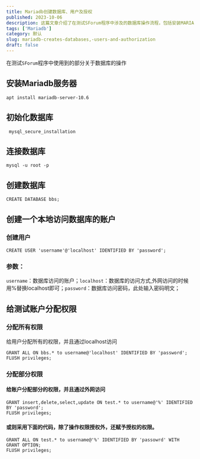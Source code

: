 ```yaml
---
title: Mariadb创建数据库、用户及授权
published: 2023-10-06
description: 这篇文章介绍了在测试SForum程序中涉及的数据库操作流程，包括安装MARIADB服务器、初始化数据库、连接数据库、创建数据库和本地访问账户、创建用户并设置参数（如用户名、访问方式和密码）、分配权限（包括所有权限和部分权限）以及授权操作权限。
tags: ['Mariadb']
category: 默认
slug: mariadb-creates-databases,-users-and-authorization
draft: false
---
```


在测试`SForum`程序中使用到的部分关于数据库的操作
## 安装Mariadb服务器
```
apt install mariadb-server-10.6
```
## 初始化数据库
```
 mysql_secure_installation
```
## 连接数据库
```
mysql -u root -p 
```

## 创建数据库
```
CREATE DATABASE bbs;
```

## 创建一个本地访问数据库的账户
### 创建用户
```
CREATE USER 'username'@'localhost' IDENTIFIED BY 'password';
```
### 参数：
`username`：数据库访问的账户；`localhost`：数据库的访问方式,外网访问的时候用%替换localhost即可；`password`：数据库访问密码，此处输入密码明文；

## 给测试账户分配权限

### 分配所有权限

给用户分配所有的权限，并且通过localhost访问
```
GRANT ALL ON bbs.* to username@'localhost' IDENTIFIED BY 'password';
FLUSH privileges;
```
### 分配部分权限

#### 给账户分配部分的权限，并且通过外网访问
```
GRANT insert,delete,select,update ON test.* to username@'%' IDENTIFIED BY 'password';
FLUSH privileges;
```

#### 或则采用下面的代码，除了操作权限授权外，还赋予授权的权限。
```
GRANT ALL ON test.* to username@'%' IDENTIFIED BY 'passowrd' WITH GRANT OPTION;
FLUSH privileges;
```